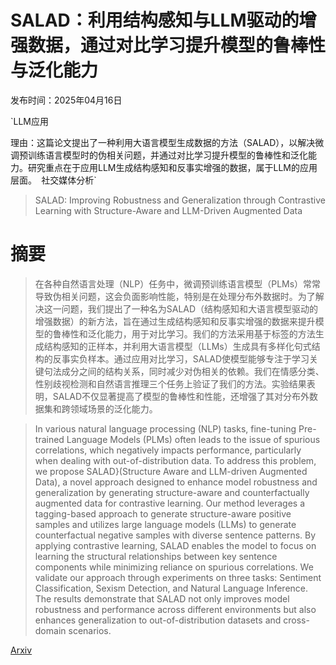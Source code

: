 # SALAD：利用结构感知与LLM驱动的增强数据，通过对比学习提升模型的鲁棒性与泛化能力

发布时间：2025年04月16日

`LLM应用

理由：这篇论文提出了一种利用大语言模型生成数据的方法（SALAD），以解决微调预训练语言模型时的伪相关问题，并通过对比学习提升模型的鲁棒性和泛化能力。研究重点在于应用LLM生成结构感知和反事实增强的数据，属于LLM的应用层面。` `社交媒体分析`

> SALAD: Improving Robustness and Generalization through Contrastive Learning with Structure-Aware and LLM-Driven Augmented Data

# 摘要

> 在各种自然语言处理（NLP）任务中，微调预训练语言模型（PLMs）常常导致伪相关问题，这会负面影响性能，特别是在处理分布外数据时。为了解决这一问题，我们提出了一种名为SALAD（结构感知和大语言模型驱动的增强数据）的新方法，旨在通过生成结构感知和反事实增强的数据来提升模型的鲁棒性和泛化能力，用于对比学习。我们的方法采用基于标签的方法生成结构感知的正样本，并利用大语言模型（LLMs）生成具有多样化句式结构的反事实负样本。通过应用对比学习，SALAD使模型能够专注于学习关键句法成分之间的结构关系，同时减少对伪相关的依赖。我们在情感分类、性别歧视检测和自然语言推理三个任务上验证了我们的方法。实验结果表明，SALAD不仅显著提高了模型的鲁棒性和性能，还增强了其对分布外数据集和跨领域场景的泛化能力。

> In various natural language processing (NLP) tasks, fine-tuning Pre-trained Language Models (PLMs) often leads to the issue of spurious correlations, which negatively impacts performance, particularly when dealing with out-of-distribution data. To address this problem, we propose SALAD}(Structure Aware and LLM-driven Augmented Data), a novel approach designed to enhance model robustness and generalization by generating structure-aware and counterfactually augmented data for contrastive learning. Our method leverages a tagging-based approach to generate structure-aware positive samples and utilizes large language models (LLMs) to generate counterfactual negative samples with diverse sentence patterns. By applying contrastive learning, SALAD enables the model to focus on learning the structural relationships between key sentence components while minimizing reliance on spurious correlations. We validate our approach through experiments on three tasks: Sentiment Classification, Sexism Detection, and Natural Language Inference. The results demonstrate that SALAD not only improves model robustness and performance across different environments but also enhances generalization to out-of-distribution datasets and cross-domain scenarios.

[Arxiv](https://arxiv.org/abs/2504.12185)